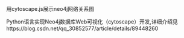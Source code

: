 用cytoscape.js展示neo4j网络关系图

Python语言实现Neo4j数据库Web可视化（cytoscape）开发,详细介绍见https://blog.csdn.net/qq_30852577/article/details/89448260
